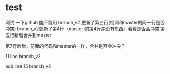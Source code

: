 # test
测试 一下github 能不能用
branch_v2 更新了第三行(检测和master的同一行是否冲突)
branch_v2更新了第4行（master 的第4行并没有东西）看看是否会冲突
第五行新增合并到master

第7行新增，前面的代码和master的一样，合并是否会冲突？



11 line branch_v2



add line 15 branch_v2